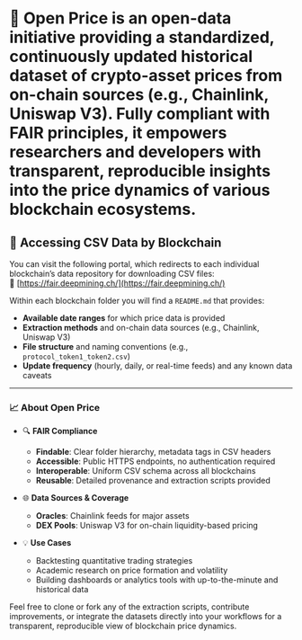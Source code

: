 # 🧭 Open Price is an open-data initiative providing a standardized, continuously updated historical dataset of crypto-asset prices from on-chain sources (e.g., Chainlink, Uniswap V3). Fully compliant with FAIR principles, it empowers researchers and developers with transparent, reproducible insights into the price dynamics of various blockchain ecosystems.

## 📂 Accessing CSV Data by Blockchain

You can visit the following portal, which redirects to each individual blockchain’s data repository for downloading CSV files:  
🔗 [https://fair.deepmining.ch/](https://fair.deepmining.ch/)

Within each blockchain folder you will find a `README.md` that provides:  
- **Available date ranges** for which price data is provided  
- **Extraction methods** and on-chain data sources (e.g., Chainlink, Uniswap V3)  
- **File structure** and naming conventions (e.g., `protocol_token1_token2.csv`)  
- **Update frequency** (hourly, daily, or real-time feeds) and any known data caveats  

---

### 📈 About Open Price

- 🔍 **FAIR Compliance**  
  - **Findable**: Clear folder hierarchy, metadata tags in CSV headers  
  - **Accessible**: Public HTTPS endpoints, no authentication required  
  - **Interoperable**: Uniform CSV schema across all blockchains  
  - **Reusable**: Detailed provenance and extraction scripts provided  

- 🌐 **Data Sources & Coverage**  
  - **Oracles**: Chainlink feeds for major assets 
  - **DEX Pools**: Uniswap V3 for on-chain liquidity-based pricing  

- 💡 **Use Cases**  
  - Backtesting quantitative trading strategies  
  - Academic research on price formation and volatility  
  - Building dashboards or analytics tools with up-to-the-minute and historical data  

Feel free to clone or fork any of the extraction scripts, contribute improvements, or integrate the datasets directly into your workflows for a transparent, reproducible view of blockchain price dynamics.  